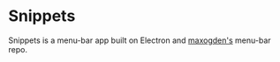 # Snippets 

Snippets is a menu-bar app built on Electron and [maxogden's](https://github.com/maxogden/menubar) menu-bar repo.
